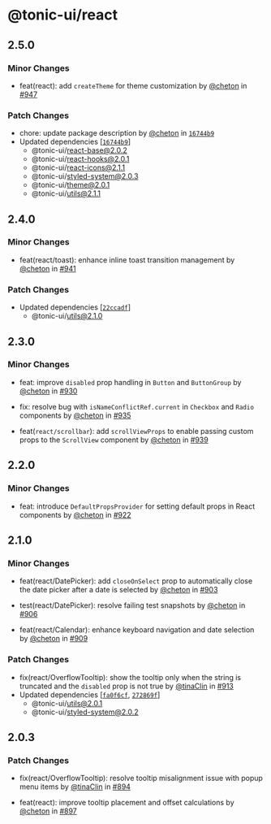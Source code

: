 # @tonic-ui/react

## 2.5.0

### Minor Changes

- feat(react): add `createTheme` for theme customization by [@cheton](https://github.com/cheton) in [#947](https://github.com/trendmicro-frontend/tonic-ui/pull/947)

### Patch Changes

- chore: update package description by [@cheton](https://github.com/cheton) in [`16744b9`](https://github.com/trendmicro-frontend/tonic-ui/commit/16744b95e35f4b97371f1ad685553915dd2d43ad)
- Updated dependencies [[`16744b9`](https://github.com/trendmicro-frontend/tonic-ui/commit/16744b95e35f4b97371f1ad685553915dd2d43ad)]
  - @tonic-ui/react-base@2.0.2
  - @tonic-ui/react-hooks@2.0.1
  - @tonic-ui/react-icons@2.1.1
  - @tonic-ui/styled-system@2.0.3
  - @tonic-ui/theme@2.0.1
  - @tonic-ui/utils@2.1.1

## 2.4.0

### Minor Changes

- feat(react/toast): enhance inline toast transition management by [@cheton](https://github.com/cheton) in [#941](https://github.com/trendmicro-frontend/tonic-ui/pull/941)

### Patch Changes

- Updated dependencies [[`22ccadf`](https://github.com/trendmicro-frontend/tonic-ui/commit/22ccadf3e35dac1bb20c43df2d8c2b1a5bf6d6fc)]
  - @tonic-ui/utils@2.1.0

## 2.3.0

### Minor Changes

- feat: improve `disabled` prop handling in `Button` and `ButtonGroup` by [@cheton](https://github.com/cheton) in [#930](https://github.com/trendmicro-frontend/tonic-ui/pull/930)

- fix: resolve bug with `isNameConflictRef.current` in `Checkbox` and `Radio` components by [@cheton](https://github.com/cheton) in [#935](https://github.com/trendmicro-frontend/tonic-ui/pull/935)

- feat(`react/scrollbar`): add `scrollViewProps` to enable passing custom props to the `ScrollView` component by [@cheton](https://github.com/cheton) in [#939](https://github.com/trendmicro-frontend/tonic-ui/pull/939)

## 2.2.0

### Minor Changes

- feat: introduce `DefaultPropsProvider` for setting default props in React components by [@cheton](https://github.com/cheton) in [#922](https://github.com/trendmicro-frontend/tonic-ui/pull/922)

## 2.1.0

### Minor Changes

- feat(react/DatePicker): add `closeOnSelect` prop to automatically close the date picker after a date is selected by [@cheton](https://github.com/cheton) in [#903](https://github.com/trendmicro-frontend/tonic-ui/pull/903)

- test(react/DatePicker): resolve failing test snapshots by [@cheton](https://github.com/cheton) in [#906](https://github.com/trendmicro-frontend/tonic-ui/pull/906)

- feat(react/Calendar): enhance keyboard navigation and date selection by [@cheton](https://github.com/cheton) in [#909](https://github.com/trendmicro-frontend/tonic-ui/pull/909)

### Patch Changes

- fix(react/OverflowTooltip): show the tooltip only when the string is truncated and the `disabled` prop is not true by [@tinaClin](https://github.com/tinaClin) in [#913](https://github.com/trendmicro-frontend/tonic-ui/pull/913)
- Updated dependencies [[`fa0f6cf`](https://github.com/trendmicro-frontend/tonic-ui/commit/fa0f6cf55672689cc2058c512f65afe3854e8e9a), [`272869f`](https://github.com/trendmicro-frontend/tonic-ui/commit/272869f92a6614a66767200a9a4cdf3d50bc07b1)]
  - @tonic-ui/utils@2.0.1
  - @tonic-ui/styled-system@2.0.2

## 2.0.3

### Patch Changes

- fix(react/OverflowTooltip): resolve tooltip misalignment issue with popup menu items by [@tinaClin](https://github.com/tinaClin) in [#894](https://github.com/trendmicro-frontend/tonic-ui/pull/894)

- feat(react): improve tooltip placement and offset calculations by [@cheton](https://github.com/cheton) in [#897](https://github.com/trendmicro-frontend/tonic-ui/pull/897)
